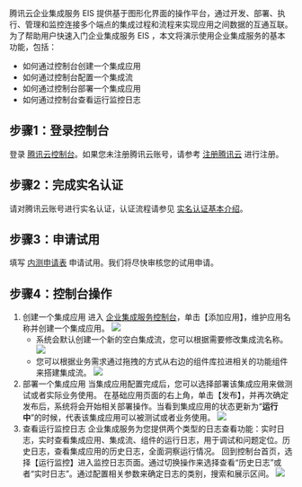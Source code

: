 腾讯云企业集成服务 EIS 提供基于图形化界面的操作平台，通过开发、部署、执行、管理和监控连接多个端点的集成过程和流程来实现应用之间数据的互通互联。
为了帮助用户快速入门企业集成服务 EIS ，本文将演示使用企业集成服务的基本功能，包括：
- 如何通过控制台创建一个集成应用
- 如何通过控制台配置一个集成流
- 如何通过控制台部署一个集成应用
- 如何通过控制台查看运行监控日志



## 步骤1：登录控制台
登录 [腾讯云控制台](https://console.cloud.tencent.com/)。如果您未注册腾讯云账号，请参考 [注册腾讯云](https://cloud.tencent.com/document/product/378/17985) 进行注册。

## 步骤2：完成实名认证

请对腾讯云账号进行实名认证，认证流程请参见 [实名认证基本介绍](https://cloud.tencent.com/document/product/378/3629)。

## 步骤3：申请试用

填写 [内测申请表](https://cloud.tencent.com/apply/p/5tgx7ibxzl) 申请试用。我们将尽快审核您的试用申请。

## 步骤4：控制台操作

1. 创建一个集成应用
进入 [企业集成服务控制台](https://console.cloud.tencent.com/eis)，单击【添加应用】，维护应用名称并创建一个集成应用。
![](https://main.qcloudimg.com/raw/c348776a167be045a9ad51d419102a59.jpg)
	- 系统会默认创建一个新的空白集成流，您可以根据需要修改集成流名称。
	![](https://main.qcloudimg.com/raw/1ef70098e9aa3465943239e17497318c.jpg)
	- 您可以根据业务需求通过拖拽的方式从右边的组件库拉进相关的功能组件来搭建集成流。
![](https://main.qcloudimg.com/raw/262d316206bc23e40a3192bafbbdcc3f.jpg)
2. 部署一个集成应用
当集成应用配置完成后，您可以选择部署该集成应用来做测试或者实际业务使用。
在基础应用页面的右上角，单击【发布】，并再次确定发布后，系统将会开始相关部署操作。当看到集成应用的状态更新为“**运行中**”的时候，代表该集成应用可以被测试或者业务使用。
![](https://main.qcloudimg.com/raw/eeea3506c8d540863601e0e59a7929ba.jpg)
3. 查看运行监控日志
企业集成服务为您提供两个类型的日志查看功能：实时日志，实时查看集成应用、集成流、组件的运行日志，用于调试和问题定位。历史日志，查看集成应用的历史日志，全面洞察运行情况。
回到控制台首页，选择【运行监控】进入监控日志页面。通过切换操作来选择查看“历史日志”或者“实时日志”。通过配置相关参数来确定日志的类别，搜索和展示区间。
![](https://main.qcloudimg.com/raw/26847e98323d6bee04d7aecae3341305.jpg)
